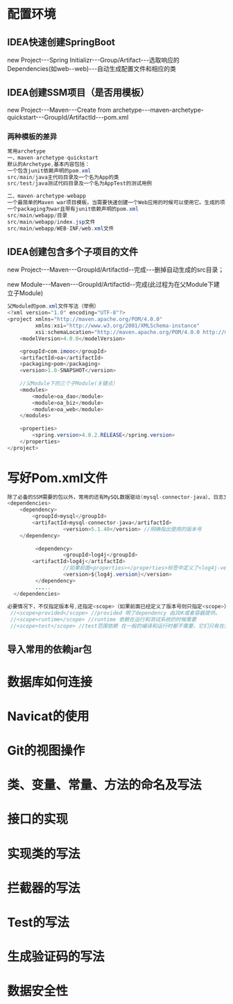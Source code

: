 # 配置环境
## IDEA快速创建SpringBoot
new Project---Spring Initializr---Group/Artifact---选取响应的Dependencies(如web--web)---自动生成配置文件和相应的类
## IDEA创建SSM项目（是否用模板）
new Project---Maven---Create from archetype---maven-archetype-quickstart---GroupId/ArtifactId---pom.xml
### 两种模板的差异
```java
常用archetype
一、maven-archetype-quickstart
默认的Archetype,基本内容包括：
一个包含junit依赖声明的pom.xml
src/main/java主代码目录及一个名为App的类
src/test/java测试代码目录及一个名为AppTest的测试用例

二、maven-archetype-webapp
一个最简单的Maven war项目模板，当需要快速创建一个Web应用的时候可以使用它。生成的项目内容包括：
一个packaging为war且带有junit依赖声明的pom.xml
src/main/webapp/目录
src/main/webapp/index.jsp文件
src/main/webapp/WEB-INF/web.xml文件
```
## IDEA创建包含多个子项目的文件
new Project---Maven---GroupId/ArtifactId--完成---删掉自动生成的src目录；

new Module---Maven---GroupId/ArtifactId--完成(此过程为在父Module下建立子Module)
```java
父Module的pom.xml文件写法（举例）
<?xml version="1.0" encoding="UTF-8"?>
<project xmlns="http://maven.apache.org/POM/4.0.0"
         xmlns:xsi="http://www.w3.org/2001/XMLSchema-instance"
         xsi:schemaLocation="http://maven.apache.org/POM/4.0.0 http://maven.apache.org/xsd/maven-4.0.0.xsd">
    <modelVersion>4.0.0</modelVersion>

    <groupId>com.imooc</groupId>
    <artifactId>oa</artifactId>
    <packaging>pom</packaging>
    <version>1.0-SNAPSHOT</version>
    
    //父Module下的三个子Module(关键点）
    <modules> 
        <module>oa_dao</module>
        <module>oa_biz</module>
        <module>oa_web</module>
    </modules>
    
    <properties>
        <spring.version>4.0.2.RELEASE</spring.version>
    </properties>
</project>
```
# 写好Pom.xml文件
```java 总体原则是需要哪个jar包就导入到Pom.xml文件中
除了必备的SSM需要的包以外，常用的还有MySQL数据驱动(mysql-connector-java）、日志文件（log4j、slf4j）、Junit、JSTL标签等
<dependencies>
	<dependency>
		<groupId>mysql</groupId>
		<artifactId>mysql-connector-java</artifactId>
                  <version>5.1.40</version> //明确指出使用的版本号
	</dependency>
         
         <dependency>
                  <groupId>log4j</groupId>
		<artifactId>log4j</artifactId>
                  //如果前面<properties></properties>标签中定义了<log4j-version>1.2.17</log4j-version>
                  <version>${log4j.version}</version>
         </dependency>
         .....    
  </dependencies>       
       
必要情况下，不仅指定版本号,还指定<scope>（如果前面已经定义了版本号则只指定<scope>）
 //<scope>provided</scope> //provided 明了dependency 由JDK或者容器提供。
 //<scope>runtime</scope> //runtime 依赖在运行和测试系统的时候需要
 //<scope>test</scope> //test范围依赖 在一般的编译和运行时都不需要，它们只有在测试编译和测试运行阶段可用。
```
## 导入常用的依赖jar包

# 数据库如何连接

# Navicat的使用

# Git的视图操作



# 类、变量、常量、方法的命名及写法

# 接口的实现

# 实现类的写法

# 拦截器的写法

# Test的写法


# 生成验证码的写法


# 数据安全性

